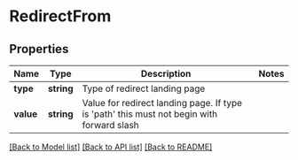 # RedirectFrom

## Properties

Name | Type | Description | Notes
------------ | ------------- | ------------- | -------------
**type** | **string** | Type of redirect landing page |
**value** | **string** | Value for redirect landing page.  If type is &#39;path&#39; this must not begin with forward slash |

[[Back to Model list]](../../README.md#models) [[Back to API list]](../../README.md#endpoints) [[Back to README]](../../README.md)
